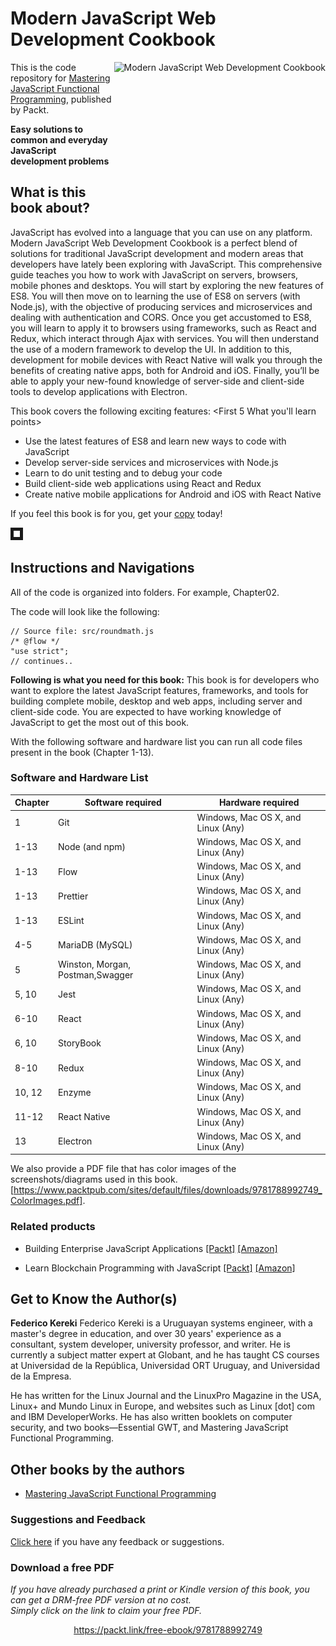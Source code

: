 


# Modern JavaScript Web Development Cookbook

<a href="https://www.packtpub.com/web-development/modern-javascript-web-development-cookbook?utm_source=github&utm_medium=repository&utm_campaign=9781788992749"><img src="https://d255esdrn735hr.cloudfront.net/sites/default/files/imagecache/ppv4_main_book_cover/B09958.png" alt="Modern JavaScript Web Development Cookbook" height="256px" align="right"></a>

This is the code repository for [Mastering JavaScript Functional Programming](https://www.packtpub.com/web-development/modern-javascript-web-development-cookbook?utm_source=github&utm_medium=repository&utm_campaign=9781788992749), published by Packt.

**Easy solutions to common and everyday JavaScript development problems**

## What is this book about?
JavaScript has evolved into a language that you can use on any platform. Modern JavaScript Web Development Cookbook is a perfect blend of solutions for traditional JavaScript development and modern areas that developers have lately been exploring with JavaScript. This comprehensive guide teaches you how to work with JavaScript on servers, browsers, mobile phones and desktops.
You will start by exploring the new features of ES8. You will then move on to learning the use of ES8 on servers (with Node.js), with the objective of producing services and microservices and dealing with authentication and CORS. Once you get accustomed to ES8, you will learn to apply it to browsers using frameworks, such as React and Redux, which interact through Ajax with services. You will then understand the use of a modern framework to develop the UI. In addition to this, development for mobile devices with React Native will walk you through the benefits of creating native apps, both for Android and iOS.
Finally, you’ll be able to apply your new-found knowledge of server-side and client-side tools to develop applications with Electron.

This book covers the following exciting features: <First 5 What you'll learn points>
* Use the latest features of ES8 and learn new ways to code with JavaScript
* Develop server-side services and microservices with Node.js
* Learn to do unit testing and to debug your code
* Build client-side web applications using React and Redux
* Create native mobile applications for Android and iOS with React Native

If you feel this book is for you, get your [copy](https://www.amazon.com/dp/1788992741) today!

<a href="https://www.packtpub.com/?utm_source=github&utm_medium=banner&utm_campaign=GitHubBanner"><img src="https://raw.githubusercontent.com/PacktPublishing/GitHub/master/GitHub.png" 
alt="https://www.packtpub.com/" border="5" /></a>


## Instructions and Navigations
All of the code is organized into folders. For example, Chapter02.

The code will look like the following:
```
// Source file: src/roundmath.js
/* @flow */
"use strict";
// continues..
```

**Following is what you need for this book:**
This book is for developers who want to explore the latest JavaScript features, frameworks, and tools for building complete mobile, desktop and web apps, including server and client-side code. You are expected to have working knowledge of JavaScript to get the most out of this book.

With the following software and hardware list you can run all code files present in the book (Chapter 1-13).

### Software and Hardware List

| Chapter  | Software required                   | Hardware required                        |
| -------- | ------------------------------------| -----------------------------------|
| 1        | Git                     | Windows, Mac OS X, and Linux (Any) |
| 1-13        | Node (and npm)            | Windows, Mac OS X, and Linux (Any) |
| 1-13        | Flow            | Windows, Mac OS X, and Linux (Any) |
| 1-13        | Prettier            | Windows, Mac OS X, and Linux (Any) |
| 1-13        | ESLint            | Windows, Mac OS X, and Linux (Any) |
| 4-5        | MariaDB (MySQL)            | Windows, Mac OS X, and Linux (Any) |
| 5        | Winston, Morgan, Postman,Swagger            | Windows, Mac OS X, and Linux (Any) |
| 5, 10        | Jest            | Windows, Mac OS X, and Linux (Any) |
| 6-10        | React            | Windows, Mac OS X, and Linux (Any) |
| 6, 10        | StoryBook            | Windows, Mac OS X, and Linux (Any) |
| 8-10        | Redux            | Windows, Mac OS X, and Linux (Any) |
| 10, 12        | Enzyme            | Windows, Mac OS X, and Linux (Any) |
| 11-12        | React Native            | Windows, Mac OS X, and Linux (Any) |
| 13        | Electron            | Windows, Mac OS X, and Linux (Any) |


We also provide a PDF file that has color images of the screenshots/diagrams used in this book. [https://www.packtpub.com/sites/default/files/downloads/9781788992749_ColorImages.pdf].


### Related products <Other books you may enjoy>
* Building Enterprise JavaScript Applications [[Packt]](https://www.packtpub.com/web-development/building-enterprise-javascript-applications?utm_source=github&utm_medium=repository&utm_campaign=9781788477321) [[Amazon]](https://www.amazon.com/dp/1788477324)

* Learn Blockchain Programming with JavaScript [[Packt]](https://www.packtpub.com/web-development/learn-blockchain-programming-javascript?utm_source=github&utm_medium=repository&utm_campaign=9781789618822) [[Amazon]](https://www.amazon.com/dp/1789618827)

## Get to Know the Author(s)
**Federico Kereki**
Federico Kereki is a Uruguayan systems engineer, with a master's degree in education, and over 30 years' experience as a consultant, system developer, university professor, and writer. He is currently a subject matter expert at Globant, and he has taught CS courses at Universidad de la República, Universidad ORT Uruguay, and Universidad de la Empresa.

He has written for the Linux Journal and the LinuxPro Magazine in the USA, Linux+ and Mundo Linux in Europe, and websites such as Linux [dot] com and IBM DeveloperWorks. He has also written booklets on computer security, and two books—Essential GWT, and Mastering JavaScript Functional Programming.


## Other books by the authors
* [Mastering JavaScript Functional Programming](https://www.packtpub.com/web-development/mastering-javascript-functional-programming?utm_source=github&utm_medium=repository&utm_campaign=9781787287440)

### Suggestions and Feedback
[Click here](https://docs.google.com/forms/d/e/1FAIpQLSdy7dATC6QmEL81FIUuymZ0Wy9vH1jHkvpY57OiMeKGqib_Ow/viewform) if you have any feedback or suggestions.
### Download a free PDF

 <i>If you have already purchased a print or Kindle version of this book, you can get a DRM-free PDF version at no cost.<br>Simply click on the link to claim your free PDF.</i>
<p align="center"> <a href="https://packt.link/free-ebook/9781788992749">https://packt.link/free-ebook/9781788992749 </a> </p>